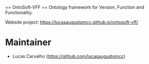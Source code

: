 == OntoSoft-VFF ==
Ontology framework for Version, Function and Functionality.

Website project: https://lucasaugustomcc.github.io/ontosoft-vff/

# Maintainer
- Lucas Carvalho (https://github.com/lucasaugustomcc)
